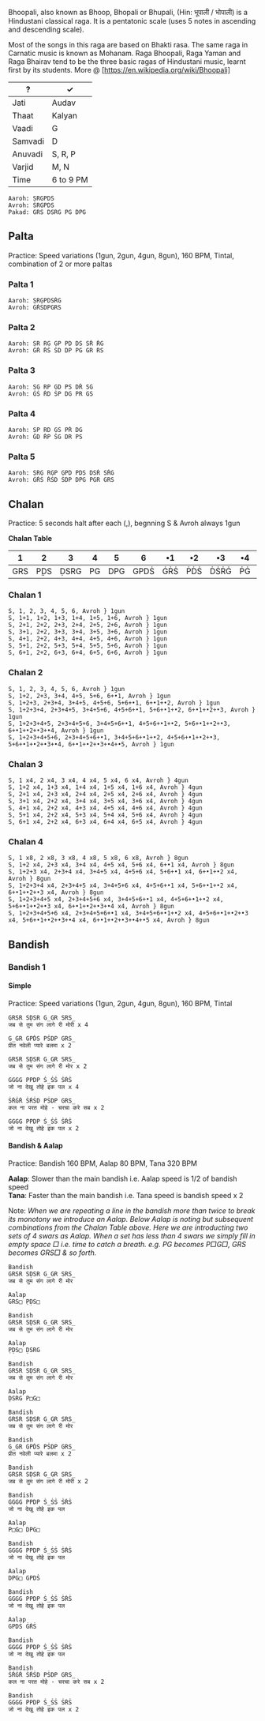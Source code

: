 Bhoopali, also known as Bhoop, Bhopali or Bhupali, (Hin: भूपाली / भोपाली) is a Hindustani classical raga. It is a pentatonic scale (uses 5 notes in ascending and descending scale).  

Most of the songs in this raga are based on Bhakti rasa. The same raga in Carnatic music is known as Mohanam. Raga Bhoopali, Raga Yaman and Raga Bhairav tend to be the three basic ragas of Hindustani music, learnt first by its students. More @ [https://en.wikipedia.org/wiki/Bhoopali]  

? | ✓ 
------------ | ------------- 
Jati | Audav   
Thaat | Kalyan   
Vaadi | G   
Samvadi | D   
Anuvadi | S, R, P   
Varjid | M, N    
Time | 6 to 9 PM      


```
Aaroh: SRGPDṠ   
Avroh: ṠRGPDS    
Pakad: GRS DSRG PG DPG  
```

## Palta
Practice: Speed variations (1gun, 2gun, 4gun, 8gun), 160 BPM, Tintal, combination of 2 or more paltas  

### Palta 1
```
Aaroh: SRGPDṠṘĠ    
Avroh: ĠṘṠDPGRS 
```
### Palta 2
```
Aaroh: SR RG GP PD DṠ ṠṘ ṘĠ    
Avroh: ĠṘ ṘṠ ṠD DP PG GR RS    
```
### Palta 3
```
Aaroh: SG RP GD PṠ DṘ ṠĠ  
Avroh: ĠṠ ṘD ṠP DG PR GS  
```
### Palta 4
```
Aaroh: SP RD GṠ PṘ DĠ   
Avroh: ĠD ṘP ṠG DR PS  
```
### Palta 5
```
Aaroh: SRG RGP GPD PDṠ DṠṘ ṠṘĠ      
Avroh: ĠṘṠ ṘṠD ṠDP DPG PGR GRS  
```

## Chalan
Practice: 5 seconds halt after each (,), begnning S & Avroh always 1gun  

**Chalan Table**

1 | 2 | 3 | 4 |5 | 6 | •1 | •2 | •3 | •4 | •5 
------------ | ------------- | ------------ | ------------ | ------------ | ------------ | ------------ | ------------ | ------------ | ------------ | ------------
GRS | P̣ḌS | ḌSRG | PG | DPG | GPDṠ | ĠṘṠ | ṖḊṠ | ḊṠṘĠ | ṖĠ | ḊṖĠ 

### Chalan 1
```
S, 1, 2, 3, 4, 5, 6, Avroh } 1gun    
S, 1+1, 1+2, 1+3, 1+4, 1+5, 1+6, Avroh } 1gun    
S, 2+1, 2+2, 2+3, 2+4, 2+5, 2+6, Avroh } 1gun    
S, 3+1, 2+2, 3+3, 3+4, 3+5, 3+6, Avroh } 1gun    
S, 4+1, 2+2, 4+3, 4+4, 4+5, 4+6, Avroh } 1gun    
S, 5+1, 2+2, 5+3, 5+4, 5+5, 5+6, Avroh } 1gun    
S, 6+1, 2+2, 6+3, 6+4, 6+5, 6+6, Avroh } 1gun  
```

### Chalan 2
```
S, 1, 2, 3, 4, 5, 6, Avroh } 1gun  
S, 1+2, 2+3, 3+4, 4+5, 5+6, 6+•1, Avroh } 1gun    
S, 1+2+3, 2+3+4, 3+4+5, 4+5+6, 5+6+•1, 6+•1+•2, Avroh } 1gun    
S, 1+2+3+4, 2+3+4+5, 3+4+5+6, 4+5+6+•1, 5+6+•1+•2, 6+•1+•2+•3, Avroh } 1gun    
S, 1+2+3+4+5, 2+3+4+5+6, 3+4+5+6+•1, 4+5+6+•1+•2, 5+6+•1+•2+•3, 6+•1+•2+•3+•4, Avroh } 1gun       
S, 1+2+3+4+5+6, 2+3+4+5+6+•1, 3+4+5+6+•1+•2, 4+5+6+•1+•2+•3, 5+6+•1+•2+•3+•4, 6+•1+•2+•3+•4+•5, Avroh } 1gun 
```

### Chalan 3
```
S, 1 x4, 2 x4, 3 x4, 4 x4, 5 x4, 6 x4, Avroh } 4gun    
S, 1+2 x4, 1+3 x4, 1+4 x4, 1+5 x4, 1+6 x4, Avroh } 4gun    
S, 2+1 x4, 2+3 x4, 2+4 x4, 2+5 x4, 2+6 x4, Avroh } 4gun    
S, 3+1 x4, 2+2 x4, 3+4 x4, 3+5 x4, 3+6 x4, Avroh } 4gun    
S, 4+1 x4, 2+2 x4, 4+3 x4, 4+5 x4, 4+6 x4, Avroh } 4gun    
S, 5+1 x4, 2+2 x4, 5+3 x4, 5+4 x4, 5+6 x4, Avroh } 4gun    
S, 6+1 x4, 2+2 x4, 6+3 x4, 6+4 x4, 6+5 x4, Avroh } 4gun  
```

### Chalan 4
```
S, 1 x8, 2 x8, 3 x8, 4 x8, 5 x8, 6 x8, Avroh } 8gun 
S, 1+2 x4, 2+3 x4, 3+4 x4, 4+5 x4, 5+6 x4, 6+•1 x4, Avroh } 8gun    
S, 1+2+3 x4, 2+3+4 x4, 3+4+5 x4, 4+5+6 x4, 5+6+•1 x4, 6+•1+•2 x4, Avroh } 8gun    
S, 1+2+3+4 x4, 2+3+4+5 x4, 3+4+5+6 x4, 4+5+6+•1 x4, 5+6+•1+•2 x4, 6+•1+•2+•3 x4, Avroh } 8gun    
S, 1+2+3+4+5 x4, 2+3+4+5+6 x4, 3+4+5+6+•1 x4, 4+5+6+•1+•2 x4, 5+6+•1+•2+•3 x4, 6+•1+•2+•3+•4 x4, Avroh } 8gun       
S, 1+2+3+4+5+6 x4, 2+3+4+5+6+•1 x4, 3+4+5+6+•1+•2 x4, 4+5+6+•1+•2+•3 x4, 5+6+•1+•2+•3+•4 x4, 6+•1+•2+•3+•4+•5 x4, Avroh } 8gun 
```

## Bandish

### Bandish 1

#### Simple
Practice: Speed variations (1gun, 2gun, 4gun, 8gun), 160 BPM, Tintal  

```
GRSR SḌSR G_GR SRS_  
जब से तुम संग लागे री मोरी x 4  

G_GR GPḊS PṠDP GRS_   
प्रीत नवेली प्यारे बलमा x 2  

GRSR SḌSR G_GR SRS_  
जब से तुम संग लागे री मोर x 2  

GGGG PPDP Ṡ_ṠṠ ṠṘṠ  
जो ना देखु तोहे इक पल x 4  

ṠṘĠṘ ṠṘṠD PṠDP GRS_  
कल ना परत मोहे - चरचा करे सब x 2  

GGGG PPDP Ṡ_ṠṠ ṠṘṠ  
जो ना देखु तोहे इक पल x 2    
```

#### Bandish & Aalap
Practice: Bandish 160 BPM, Aalap 80 BPM, Tana 320 BPM  

**Aalap**: Slower than the main bandish i.e. Aalap speed is 1/2 of bandish speed  
**Tana**: Faster than the main bandish i.e. Tana speed is bandish speed x 2  

Note: *When we are repeating a line in the bandish more than twice to break its monotony we introduce an Aalap. Below Aalap is noting but subsequent combinations from the Chalan Table above. Here we are introducting two sets of 4 swars as Aalap. When a set has less than 4 swars we simply fill in empty space □ i.e. time to catch a breath. e.g. PG becomes P□G□, GRS becomes GRS□ & so forth.*

```
Bandish    
GRSR SḌSR G_GR SRS_  
जब से तुम संग लागे री मोर  

Aalap  
GRS□ P̣ḌS□  

Bandish   
GRSR SḌSR G_GR SRS_  
जब से तुम संग लागे री मोर  

Aalap   
P̣ḌS□ ḌSRG  

Bandish  
GRSR SḌSR G_GR SRS_  
जब से तुम संग लागे री मोर  

Aalap   
ḌSRG P□G□   

Bandish   
GRSR SḌSR G_GR SRS_  
जब से तुम संग लागे री मोर  

Bandish    
G_GR GPḊS PṠDP GRS_   
प्रीत नवेली प्यारे बलमा x 2  

Bandish    
GRSR SḌSR G_GR SRS_  
जब से तुम संग लागे री मोरी x 2

Bandish  
GGGG PPDP Ṡ_ṠṠ ṠṘṠ   
जो ना देखु तोहे इक पल   

Aalap   
P□G□ DPG□  

Bandish    
GGGG PPDP Ṡ_ṠṠ ṠṘṠ   
जो ना देखु तोहे इक पल    

Aalap   
DPG□ GPDṠ

Bandish  
GGGG PPDP Ṡ_ṠṠ ṠṘṠ   
जो ना देखु तोहे इक पल  

Aalap   
GPDṠ ĠṘṠ   

Bandish  
GGGG PPDP Ṡ_ṠṠ ṠṘṠ   
जो ना देखु तोहे इक पल       

Bandish  
ṠṘĠṘ ṠṘṠD PṠDP GRS_  
कल ना परत मोहे - चरचा करे सब x 2  

Bandish  
GGGG PPDP Ṡ_ṠṠ ṠṘṠ   
जो ना देखु तोहे इक पल x 2  
```
